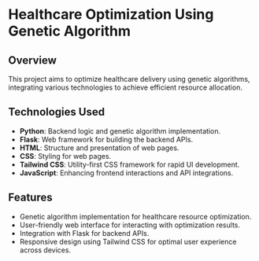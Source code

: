 # Healthcare Optimization Using Genetic Algorithm

## Overview

This project aims to optimize healthcare delivery using genetic algorithms, integrating various technologies to achieve efficient resource allocation.

## Technologies Used

- **Python**: Backend logic and genetic algorithm implementation.
- **Flask**: Web framework for building the backend APIs.
- **HTML**: Structure and presentation of web pages.
- **CSS**: Styling for web pages.
- **Tailwind CSS**: Utility-first CSS framework for rapid UI development.
- **JavaScript**: Enhancing frontend interactions and API integrations.

## Features

- Genetic algorithm implementation for healthcare resource optimization.
- User-friendly web interface for interacting with optimization results.
- Integration with Flask for backend APIs.
- Responsive design using Tailwind CSS for optimal user experience across devices.
